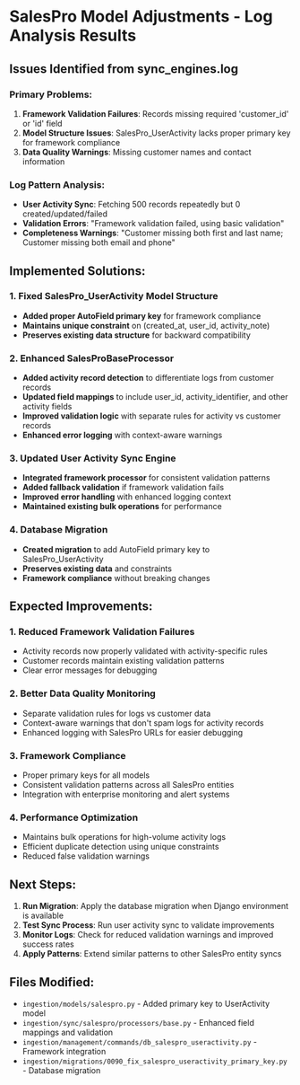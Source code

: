 # SalesPro Model Adjustments - Log Analysis Results

## Issues Identified from sync_engines.log

### Primary Problems:
1. **Framework Validation Failures**: Records missing required 'customer_id' or 'id' field
2. **Model Structure Issues**: SalesPro_UserActivity lacks proper primary key for framework compliance
3. **Data Quality Warnings**: Missing customer names and contact information

### Log Pattern Analysis:
- **User Activity Sync**: Fetching 500 records repeatedly but 0 created/updated/failed
- **Validation Errors**: "Framework validation failed, using basic validation" 
- **Completeness Warnings**: "Customer missing both first and last name; Customer missing both email and phone"

## Implemented Solutions:

### 1. Fixed SalesPro_UserActivity Model Structure
- **Added proper AutoField primary key** for framework compliance
- **Maintains unique constraint** on (created_at, user_id, activity_note)
- **Preserves existing data structure** for backward compatibility

### 2. Enhanced SalesProBaseProcessor
- **Added activity record detection** to differentiate logs from customer records
- **Updated field mappings** to include user_id, activity_identifier, and other activity fields
- **Improved validation logic** with separate rules for activity vs customer records
- **Enhanced error logging** with context-aware warnings

### 3. Updated User Activity Sync Engine
- **Integrated framework processor** for consistent validation patterns
- **Added fallback validation** if framework validation fails
- **Improved error handling** with enhanced logging context
- **Maintained existing bulk operations** for performance

### 4. Database Migration
- **Created migration** to add AutoField primary key to SalesPro_UserActivity
- **Preserves existing data** and constraints
- **Framework compliance** without breaking changes

## Expected Improvements:

### 1. Reduced Framework Validation Failures
- Activity records now properly validated with activity-specific rules
- Customer records maintain existing validation patterns
- Clear error messages for debugging

### 2. Better Data Quality Monitoring
- Separate validation rules for logs vs customer data
- Context-aware warnings that don't spam logs for activity records
- Enhanced logging with SalesPro URLs for easier debugging

### 3. Framework Compliance
- Proper primary keys for all models
- Consistent validation patterns across all SalesPro entities
- Integration with enterprise monitoring and alert systems

### 4. Performance Optimization
- Maintains bulk operations for high-volume activity logs
- Efficient duplicate detection using unique constraints
- Reduced false validation warnings

## Next Steps:

1. **Run Migration**: Apply the database migration when Django environment is available
2. **Test Sync Process**: Run user activity sync to validate improvements
3. **Monitor Logs**: Check for reduced validation warnings and improved success rates
4. **Apply Patterns**: Extend similar patterns to other SalesPro entity syncs

## Files Modified:
- `ingestion/models/salespro.py` - Added primary key to UserActivity model
- `ingestion/sync/salespro/processors/base.py` - Enhanced field mappings and validation
- `ingestion/management/commands/db_salespro_useractivity.py` - Framework integration
- `ingestion/migrations/0090_fix_salespro_useractivity_primary_key.py` - Database migration
